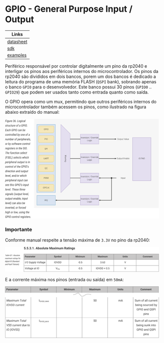 #  GPIO - General Purpose Input / Output

| Links |
|-------|
| [datasheet]      |
| [sdk] |
| [examples] |

[sdk]:  https://www.raspberrypi.com/documentation/pico-sdk/hardware.html#hardware_gpio

[datasheet]: https://datasheets.raspberrypi.com/rp2040/rp2040-datasheet.pdf#section_gpio

[examples]: https://github.com/raspberrypi/pico-examples/tree/master/gpio


Periférico responsável por controlar digitalmente um pino da rp2040 e interligar os pinos aos periféricos internos do microcontrolador. Os pinos da rp2040 são divididos em dois bancos, porem um dos bancos é dedicado a leitura do programa de uma memória FLASH (`QSPI` bank), sobrando apenas o banco `GPI0` para o desenvolvedor. Este banco possui 30 pinos (`GPIO0` .. `GPIO29`) que podem ser usados tanto como entrada quanto como saída.

O GPIO opera como um mux, permitindo que outros periféricos internos do microcontrolador também acessem os pinos, como ilustrado na figura abaixo extraído do manual:

![](imgs/gpio-logic.svg)

### Importante

Conforme manual respeite a tensão máxima de `3.3V` no pino da rp2040:

![](imgs/gpio-electrical.svg)

E a corrente máxima nos pinos (entrada ou saída) em `50mA`:

![](imgs/rp2040-ioh.svg)
